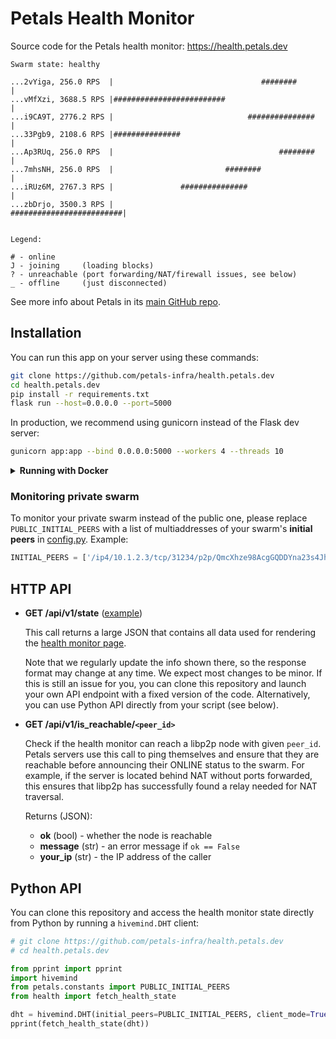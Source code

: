# Petals Health Monitor

Source code for the Petals health monitor: https://health.petals.dev

```
Swarm state: healthy

...2vYiga, 256.0 RPS  |                                 ########                             |
...vMfXzi, 3688.5 RPS |#########################                                             |
...i9CA9T, 2776.2 RPS |                              ###############                         |
...33Pgb9, 2108.6 RPS |###############                                                       |
...Ap3RUq, 256.0 RPS  |                                     ########                         |
...7mhsNH, 256.0 RPS  |                         ########                                     |
...iRUz6M, 2767.3 RPS |               ###############                                        |
...zbDrjo, 3500.3 RPS |                                             #########################|


Legend:

# - online
J - joining     (loading blocks)
? - unreachable (port forwarding/NAT/firewall issues, see below)
_ - offline     (just disconnected)
```

See more info about Petals in its [main GitHub repo](https://github.com/bigscience-workshop/petals).

## Installation

You can run this app on your server using these commands:

```bash
git clone https://github.com/petals-infra/health.petals.dev
cd health.petals.dev
pip install -r requirements.txt
flask run --host=0.0.0.0 --port=5000
```

In production, we recommend using gunicorn instead of the Flask dev server:

```bash
gunicorn app:app --bind 0.0.0.0:5000 --workers 4 --threads 10
```

<details>
<summary><b>Running with Docker</b></summary>

```bash
git clone https://github.com/petals-infra/health.petals.dev
cd health.petals.dev
docker-compose up --build -d
```
</details>

### Monitoring private swarm

To monitor your private swarm instead of the public one, please replace `PUBLIC_INITIAL_PEERS` with a list of multiaddresses of your swarm's **initial peers** in [config.py](config.py). Example:

```python
INITIAL_PEERS = ['/ip4/10.1.2.3/tcp/31234/p2p/QmcXhze98AcgGQDDYna23s4Jho96n8wkwLJv78vxtFNq44']
```

## HTTP API

- **GET /api/v1/state** ([example](https://health.petals.dev/api/v1/state))

    This call returns a large JSON that contains all data used for rendering the [health monitor page](https://health.petals.dev/).

    Note that we regularly update the info shown there, so the response format may change at any time. We expect most changes to be minor.
    If this is still an issue for you, you can clone this repository and launch your own API endpoint with a fixed version of the code.
    Alternatively, you can use Python API directly from your script (see below).

- **GET /api/v1/is_reachable/`<peer_id>`**

    Check if the health monitor can reach a libp2p node with given `peer_id`.
    Petals servers use this call to ping themselves and ensure that they are reachable before announcing their ONLINE status to the swarm.
    For example, if the server is located behind NAT without ports forwarded,
    this ensures that libp2p has successfully found a relay needed for NAT traversal.

    Returns (JSON):

    - **ok** (bool) - whether the node is reachable
    - **message** (str) - an error message if `ok == False`
    - **your_ip** (str) - the IP address of the caller

## Python API

You can clone this repository and access the health monitor state directly from Python by running a `hivemind.DHT` client:

```python
# git clone https://github.com/petals-infra/health.petals.dev
# cd health.petals.dev

from pprint import pprint
import hivemind
from petals.constants import PUBLIC_INITIAL_PEERS
from health import fetch_health_state

dht = hivemind.DHT(initial_peers=PUBLIC_INITIAL_PEERS, client_mode=True, start=True)
pprint(fetch_health_state(dht))
```
